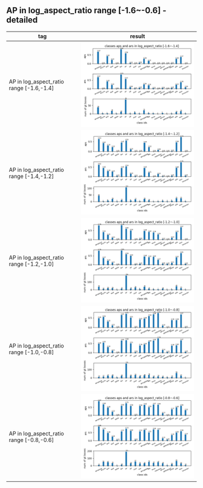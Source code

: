 ## AP in log_aspect_ratio range [-1.6~-0.6] -detailed
tag| result |
----|-----|
AP in log\_aspect_ratio range [-1.6,-1.4] |![](ap_log_aspect_ratio_-1.6~-1.4.png)|
AP in log\_aspect_ratio range [-1.4,-1.2] |![](ap_log_aspect_ratio_-1.4~-1.2.png)|
AP in log\_aspect_ratio range [-1.2,-1.0] |![](ap_log_aspect_ratio_-1.2~-1.0.png)|
AP in log\_aspect_ratio range [-1.0,-0.8] |![](ap_log_aspect_ratio_-1.0~-0.8.png)|
AP in log\_aspect_ratio range [-0.8,-0.6] |![](ap_log_aspect_ratio_-0.8~-0.6.png)|